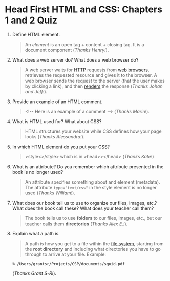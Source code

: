 # Head First HTML and CSS: Chapters 1 and 2 Quiz

1. Define HTML element.

   > An *element* is an open tag + content + closing tag. It is a document
     component (*Thanks Henry!*).

2. What does a web server do?  What does a web browser do?

   > A web server waits for [HTTP](https://en.wikipedia.org/wiki/HTTP) requests
     from [web browsers](https://en.wikipedia.org/wiki/Web_browser), retrieves
     the requested resource and gives it to the browser. A web browser sends
     the request to the server (that the user makes by clicking a link), and
     then [renders](https://www.amsive.com/insights/creative/rendering-a-webpage-with-google-webmaster-tools/)
     the response (*Thanks Johan and Jeff!*).

3. Provide an example of an HTML comment.

   > &lt;!-- Here is an example of a comment --&gt; (*Thanks Marin!*).

4. What is HTML used for?  What about CSS?

   > HTML structures your website while CSS defines how your page looks
     (*Thanks Alessandra!*).

5. In which HTML element do you put your CSS?

   > &gt;style&lt;&gt;/style&gt; which is in &gt;head&gt;&gt;&lt;/head&gt;
     (*Thanks Kate!*) 

6. What is an attribute?  Do you remember which attribute presented in the
   book is no longer used?

   > An attribute specifies something about and element (metadata). The
     attribute ``type="text/css"`` in the style element is no longer used
     (*Thanks William!*).

7. What does our book tell us to use to organize our files, images, etc.?
   What does the book call these? What does your teacher call them? 

   > The book tells us to use **folders** to our files, images, etc., but our
     teacher calls them **directories** (*Thanks Alex E.!*).

8. Explain what a path is.

   > A path is how you get to a file within the
     [file system](https://en.wikipedia.org/wiki/File_system), starting from
     the **root directory** and including what directories you have to go
     through to arrive at your file.  Example:
      ```
      % /Users/grantsr/Projects/CSP/documents/squid.pdf
      ```
      (*Thanks Grant S-R!*).
